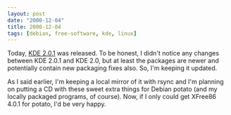 ```yaml
---
layout: post
date: "2000-12-04"
title: 2000-12-04
tags: [debian, free-software, kde, linux]
---
```

Today, [KDE 2.0.1](http://www.kde.org) was released. To be honest,
I didn't notice any changes between KDE 2.0.1 and KDE 2.0, but at
least the packages are newer and potentially contain new packaging
fixes also. So, I'm keeping it updated.

As I said earlier, I'm keeping a local mirror of it with rsync and
I'm planning on putting a CD with these sweet extra things for
Debian potato (and my locally packaged programs, of course). Now,
if I only could get XFree86 4.0.1 for potato, I'd be very happy.


